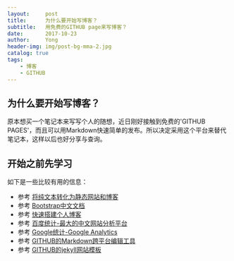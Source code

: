 ```yaml
---
layout:     post
title:      为什么要开始写博客？
subtitle:   用免费的GITHUB page来写博客？
date:       2017-10-23
author:     Yong
header-img: img/post-bg-mma-2.jpg
catalog: true
tags:
    - 博客
    - GITHUB
---
```

## 为什么要开始写博客？
原本想买一个笔记本来写写个人的随想，近日刚好接触到免费的'GITHUB PAGES'，而且可以用Markdown快速简单的发布。所以决定采用这个平台来替代笔记本，这样以后也好分享与查询。

## 开始之前先学习
如下是一些比较有用的信息：
- 参考 [将纯文本转化为静态网站和博客](http://jekyll.com.cn/)
- 参考 [Bootstrap中文文档](http://www.bootcss.com/)
- 参考 [快速搭建个人博客](http://qiubaiying.top/2017/02/06/%E5%BF%AB%E9%80%9F%E6%90%AD%E5%BB%BA%E4%B8%AA%E4%BA%BA%E5%8D%9A%E5%AE%A2/)
- 参考 [百度统计-最大的中文网站分析平台](https://tongji.baidu.com/web/welcome/login)
- 参考 [Google统计-Google Analytics](http://www.google.cn/intl/zh-CN_ALL/analytics/index.html)
- 参考 [GITHUB的Markdown跨平台编辑工具](https://atom.io/)
- 参考 [GITHUB的jekyll网站模板](https://github.com/jekyll/jekyll/wiki/sites)
